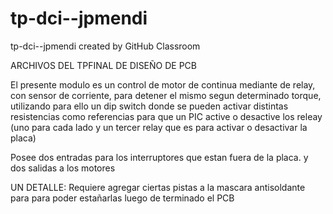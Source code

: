 # tp-dci--jpmendi
tp-dci--jpmendi created by GitHub Classroom

ARCHIVOS DEL TPFINAL DE DISEÑO DE PCB

El presente modulo es un control de motor de continua mediante de relay, con sensor de corriente,
para detener el mismo segun determinado torque, utilizando para ello un dip switch donde se pueden
activar distintas resistencias como referencias para que un PIC active o desactive los releay (uno para cada lado y 
un tercer relay que es para activar o desactivar la placa)

Posee dos entradas para los interruptores que estan fuera de la placa. y dos salidas a los motores

UN DETALLE: Requiere agregar ciertas pistas a la mascara antisoldante para para poder estañarlas luego de terminado el PCB

